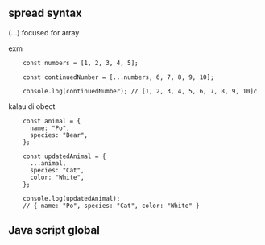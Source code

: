 ## spread syntax

(...) focused for array

exm

        const numbers = [1, 2, 3, 4, 5];

        const continuedNumber = [...numbers, 6, 7, 8, 9, 10];

        console.log(continuedNumber); // [1, 2, 3, 4, 5, 6, 7, 8, 9, 10]c

kalau di obect

        const animal = {
          name: "Po",
          species: "Bear",
        };

        const updatedAnimal = {
          ...animal,
          species: "Cat",
          color: "White",
        };

        console.log(updatedAnimal);
        // { name: "Po", species: "Cat", color: "White" }

## Java script global

